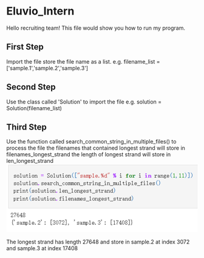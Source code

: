 # Eluvio_Intern
Hello recruiting team! This file would show you how to run my program.

## First Step
Import the file store the file name as a list.
e.g. filename_list = ['sample.1','sample.2','sample.3']

## Second Step
Use the class called 'Solution' to import the file 
e.g. solution = Solution(filename_list)

## Third Step
Use the function called search_common_string_in_multiple_files() to process the file
the filenames that contained longest strand will store in filenames_longest_strand
the length of longest strand will store in len_longest_strand
<img src= "output.png">


The longest strand has length 27648 and store in sample.2 at index 3072 and sample.3 at index 17408
